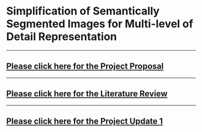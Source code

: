 # Simplification of Semantically Segmented Images for Multi-level of Detail Representation

---

## [Please click here for the Project Proposal](https://sjvyas.github.io/csce645/proposal)

---

## [Please click here for the Literature Review](https://sjvyas.github.io/csce645/literature-review)

---

## [Please click here for the Project Update 1](https://sjvyas.github.io/csce645/update-1)
